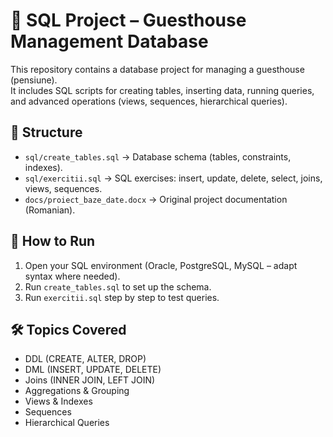 # 🏨 SQL Project – Guesthouse Management Database

This repository contains a database project for managing a guesthouse (pensiune).  
It includes SQL scripts for creating tables, inserting data, running queries, and advanced operations (views, sequences, hierarchical queries).


## 📂 Structure
- `sql/create_tables.sql` → Database schema (tables, constraints, indexes).  
- `sql/exercitii.sql` → SQL exercises: insert, update, delete, select, joins, views, sequences.  
- `docs/proiect_baze_date.docx` → Original project documentation (Romanian).


## 🚀 How to Run
1. Open your SQL environment (Oracle, PostgreSQL, MySQL – adapt syntax where needed).
2. Run `create_tables.sql` to set up the schema.
3. Run `exercitii.sql` step by step to test queries.


## 🛠️ Topics Covered
- DDL (CREATE, ALTER, DROP)
- DML (INSERT, UPDATE, DELETE)
- Joins (INNER JOIN, LEFT JOIN)
- Aggregations & Grouping
- Views & Indexes
- Sequences
- Hierarchical Queries
